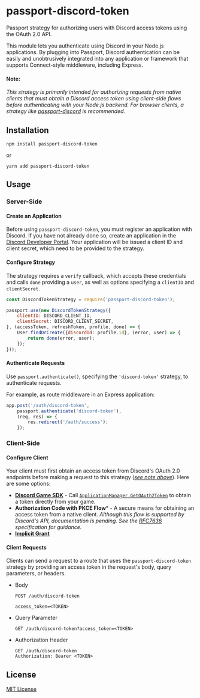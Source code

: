 # passport-discord-token

Passport strategy for authorizing users with Discord access tokens using the OAuth 2.0 API.

This module lets you authenticate using Discord in your Node.js applications. By plugging into Passport, Discord 
authentication can be easily and unobtrusively integrated into any application or framework that supports Connect-style
middleware, including Express.

#### Note:

_This strategy is primarily intended for authorizing requests from native clients that must obtain a Discord access
token using client-side flows before authenticating with your Node.js backend. For browser clients, a strategy like
[passport-discord](https://github.com/nicholastay/passport-discord.git) is recommended._

[comment]: <> (![Build Status]&#40;https://img.shields.io/travis/drudge/passport-discord-token.svg&#41;)
[comment]: <> (![Coverage]&#40;https://img.shields.io/coveralls/drudge/passport-discord-token.svg&#41;)

## Installation
```shell
npm install passport-discord-token
```
or
```shell
yarn add passport-discord-token
```

## Usage

### Server-Side

#### Create an Application
Before using `passport-discord-token`, you must register an application with Discord.  If you have not already done so,
create an application in the [Discord Developer Portal](https://discord.com/developers/applications).  Your application
will be issued a client ID and client secret, which need to be provided to the strategy.

#### Configure Strategy

The strategy requires a `verify` callback, which accepts these credentials and calls `done` providing a `user`, as well
as options specifying a `clientID` and `clientSecret`.

```js
const DiscordTokenStrategy = require('passport-discord-token');

passport.use(new DiscordTokenStrategy({
    clientID: DISCORD_CLIENT_ID,
    clientSecret: DISCORD_CLIENT_SECRET,
}, (accessToken, refreshToken, profile, done) => {
    User.findOrCreate({discordId: profile.id}, (error, user) => {
        return done(error, user);
    });
}));
```

#### Authenticate Requests

Use `passport.authenticate()`, specifying the `'discord-token'` strategy, to authenticate requests.

For example, as route middleware in an Express application:

```js
app.post('/auth/discord-token', 
    passport.authenticate('discord-token'),
    (req, res) => {
        res.redirect('/auth/success');
    });
```

### Client-Side

#### Configure Client
Your client must first obtain an access token from Discord's OAuth 2.0 endpoints before making a request to this
strategy ([_see note above_](#note)). Here are some options:

- [**Discord Game SDK**](https://discord.com/developers/docs/game-sdk/sdk-starter-guide) - Call
  [`ApplicationManager.GetOAuth2Token`](https://discord.com/developers/docs/game-sdk/applications#getoauth2token) to
  obtain a token directly from your game.
- **Authorization Code with PKCE Flow*** - A secure means for obtaining an access token from a native client. _Although
  this flow is supported by Discord's API, documentation is pending. See the
  [RFC7636](https://datatracker.ietf.org/doc/html/rfc7636) specification for guidance._
- **[Implicit Grant](https://discord.com/developers/docs/topics/oauth2#implicit-grant)**

#### Client Requests

Clients can send a request to a route that uses the `passport-discord-token` strategy by providing an access token in the request's body, query parameters, or headers.

- Body
  ```shell
  POST /auth/discord-token
  
  access_token=<TOKEN>
  ```
- Query Parameter
  ```shell
  GET /auth/discord-token?access_token=<TOKEN>
  ```
- Authorization Header
  ```shell
  GET /auth/discord-token
  Authorization: Bearer <TOKEN>
  ```

## License
[MIT License](https://github.com/rahil-p/passport-discord-token/blob/master/LICENSE)
